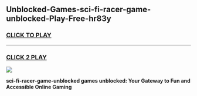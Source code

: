 
## Unblocked-Games-sci-fi-racer-game-unblocked-Play-Free-hr83y
<h3>
<a href="https://premium76.site?title=sci-fi-racer-game-unblocked&ref=10A">CLICK TO PLAY</a></h3>
<hr>

<h3>
<a href="https://premium76.site?title=sci-fi-racer-game-unblocked&ref=10A">CLICK 2 PLAY</a>
  
</h3>

<a href="https://premium76.site?title=sci-fi-racer-game-unblocked&ref=10A"><img src="https://clearcache.store/games.png"></a>


**sci-fi-racer-game-unblocked games unblocked: Your Gateway to Fun and Accessible Online Gaming**
